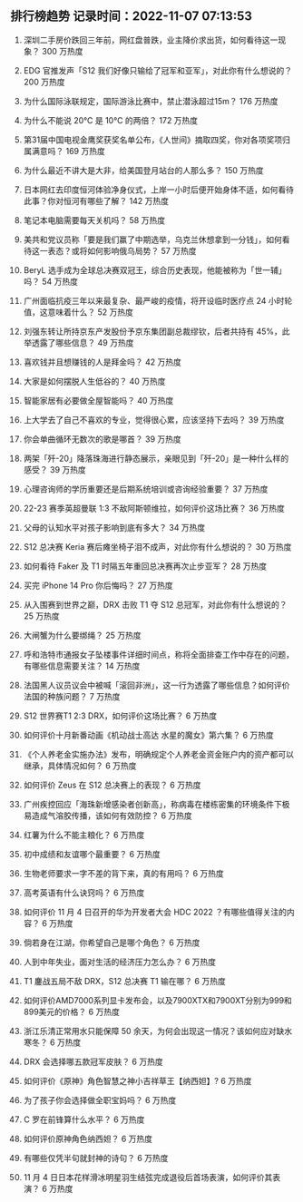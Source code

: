 
## 排行榜趋势 记录时间：2022-11-07 07:13:53
  
  1. 深圳二手房价跌回三年前，网红盘普跌，业主降价求出货，如何看待这一现象？ 300 万热度
    
  2. EDG 官推发声「S12 我们好像只输给了冠军和亚军」，对此你有什么想说的？ 200 万热度
    
  3. 为什么国际泳联规定，国际游泳比赛中，禁止潜泳超过15m？ 176 万热度
    
  4. 为什么不能说 20℃ 是 10℃ 的两倍？ 172 万热度
    
  5. 第31届中国电视金鹰奖获奖名单公布，《人世间》摘取四奖，你对各项奖项归属满意吗？ 169 万热度
    
  6. 为什么最近不讲大是大非，给美国登月站台的人那么多？ 150 万热度
    
  7. 日本网红去印度恒河体验净身仪式，上岸一小时后便开始身体不适，如何看待此事？你对恒河有哪些了解？ 142 万热度
    
  8. 笔记本电脑需要每天关机吗？ 58 万热度
    
  9. 美共和党议员称「要是我们赢了中期选举，乌克兰休想拿到一分钱」，如何看待这一表态？或将如何影响俄乌局势？ 57 万热度
    
  10. BeryL 选手成为全球总决赛双冠王，综合历史表现，他能被称为「世一辅」吗？ 54 万热度
    
  11. 广州面临抗疫三年以来最复杂、最严峻的疫情，将开设临时医疗点 24 小时轮值，这意味着什么？ 52 万热度
    
  12. 刘强东转让所持京东产发股份予京东集团副总裁缪钦，后者共持有 45%，此举透露了哪些信息？ 49 万热度
    
  13. 喜欢钱并且想赚钱的人是拜金吗？ 42 万热度
    
  14. 大家是如何摆脱人生低谷的？ 40 万热度
    
  15. 智能家居有必要做全屋智能吗？ 40 万热度
    
  16. 上大学去了自己不喜欢的专业，觉得很心累，应该坚持下去吗？ 39 万热度
    
  17. 你会单曲循环无数次的歌是哪首？ 39 万热度
    
  18. 两架「歼-20」降落珠海进行静态展示，亲眼见到「歼-20」是一种什么样的感受？ 39 万热度
    
  19. 心理咨询师的学历重要还是后期系统培训或咨询经验重要？ 37 万热度
    
  20. 22-23 赛季英超曼联 1:3 不敌阿斯顿维拉，如何评价这场比赛？ 36 万热度
    
  21. 父母的认知水平对孩子影响到底有多大？ 34 万热度
    
  22. S12 总决赛 Keria 赛后瘫坐椅子泪不成声，对此你有什么想说的？ 30 万热度
    
  23. 如何看待 Faker 及 T1 时隔五年重回总决赛再次止步亚军？ 28 万热度
    
  24. 买完 iPhone 14 Pro 你后悔吗？ 27 万热度
    
  25. 从入围赛到世界之巅，DRX 击败 T1 夺 S12 总冠军，对此你有什么想说的？ 25 万热度
    
  26. 大闸蟹为什么要绑绳？ 25 万热度
    
  27. 呼和浩特市通报女子坠楼事件详细时间点，称将全面排查工作中存在的问题，有哪些信息需要关注？ 14 万热度
    
  28. 法国黑人议员议会中被喊「滚回非洲」，这一行为透露了哪些信息？如何评价法国的种族问题？ 7 万热度
    
  29. S12 世界赛T1 2:3 DRX，如何评价这场比赛？ 6 万热度
    
  30. 如何评价十月新番动画《机动战士高达 水星的魔女》第六集？ 6 万热度
    
  31. 《个人养老金实施办法》发布，明确规定个人养老金资金账户内的资产都可以继承，具体情况如何？ 6 万热度
    
  32. 如何评价 Zeus 在 S12 总决赛上的表现？ 6 万热度
    
  33. 广州疾控回应「海珠新增感染者创新高」，称病毒在楼栋密集的环境条件下极易造成气溶胶传播，该如何有效防控？ 6 万热度
    
  34. 红薯为什么不能主粮化？ 6 万热度
    
  35. 初中成绩和友谊哪个最重要？ 6 万热度
    
  36. 生物老师要求一字不差的背下来，真的有用吗？ 6 万热度
    
  37. 高考英语有什么诀窍吗？ 6 万热度
    
  38. 如何评价 11 月 4 日召开的华为开发者大会 HDC 2022 ？有哪些值得关注的内容？ 6 万热度
    
  39. 倘若身在江湖，你希望自己是哪个角色？ 6 万热度
    
  40. 人到中年失业，面对生活的经济压力怎么办？ 6 万热度
    
  41. T1 鏖战五局不敌 DRX，S12 总决赛 T1 输在哪？ 6 万热度
    
  42. 如何评价AMD7000系列显卡发布会，以及7900XTX和7900XT分别为999和899美元的价格？ 6 万热度
    
  43. 浙江乐清正常用水只能保障 50 余天，为何会出现这一情况？该如何应对缺水寒冬？ 6 万热度
    
  44. DRX 会选择哪五款冠军皮肤？ 6 万热度
    
  45. 如何评价《原神》角色智慧之神小吉祥草王【纳西妲】? 6 万热度
    
  46. 为了孩子你会选择做全职宝妈吗？ 6 万热度
    
  47. C 罗在前锋算什么水平？ 6 万热度
    
  48. 如何评价原神角色纳西妲？ 6 万热度
    
  49. 有哪些仅凭半句就封神的诗句？ 6 万热度
    
  50. 11 月 4 日日本花样滑冰明星羽生结弦完成退役后首场表演，如何评价其表演？ 6 万热度
    